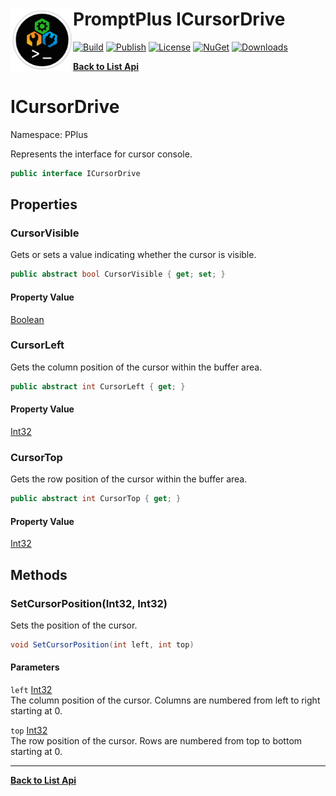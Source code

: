 # <img align="left" width="100" height="100" src="../images/icon.png">PromptPlus ICursorDrive 

[![Build](https://github.com/FRACerqueira/PromptPlus/workflows/Build/badge.svg)](https://github.com/FRACerqueira/PromptPlus/actions/workflows/build.yml)
[![Publish](https://github.com/FRACerqueira/PromptPlus/actions/workflows/publish.yml/badge.svg)](https://github.com/FRACerqueira/PromptPlus/actions/workflows/publish.yml)
[![License](https://img.shields.io/github/license/FRACerqueira/PromptPlus)](https://github.com/FRACerqueira/PromptPlus/blob/master/LICENSE)
[![NuGet](https://img.shields.io/nuget/v/PromptPlus)](https://www.nuget.org/packages/PromptPlus/)
[![Downloads](https://img.shields.io/nuget/dt/PromptPlus)](https://www.nuget.org/packages/PromptPlus/)

[**Back to List Api**](./apis.md)

# ICursorDrive

Namespace: PPlus

Represents the interface for cursor console.

```csharp
public interface ICursorDrive
```

## Properties

### **CursorVisible**

Gets or sets a value indicating whether the cursor is visible.

```csharp
public abstract bool CursorVisible { get; set; }
```

#### Property Value

[Boolean](https://docs.microsoft.com/en-us/dotnet/api/system.boolean)<br>

### **CursorLeft**

Gets the column position of the cursor within the buffer area.

```csharp
public abstract int CursorLeft { get; }
```

#### Property Value

[Int32](https://docs.microsoft.com/en-us/dotnet/api/system.int32)<br>

### **CursorTop**

Gets the row position of the cursor within the buffer area.

```csharp
public abstract int CursorTop { get; }
```

#### Property Value

[Int32](https://docs.microsoft.com/en-us/dotnet/api/system.int32)<br>

## Methods

### **SetCursorPosition(Int32, Int32)**

Sets the position of the cursor.

```csharp
void SetCursorPosition(int left, int top)
```

#### Parameters

`left` [Int32](https://docs.microsoft.com/en-us/dotnet/api/system.int32)<br>
The column position of the cursor. Columns are numbered from left to right starting at 0.

`top` [Int32](https://docs.microsoft.com/en-us/dotnet/api/system.int32)<br>
The row position of the cursor. Rows are numbered from top to bottom starting at 0.


- - -
[**Back to List Api**](./apis.md)
